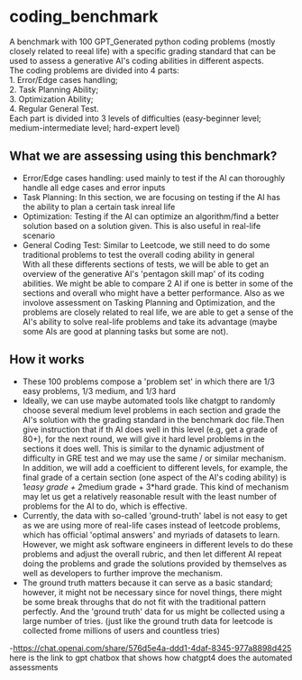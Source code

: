 # coding_benchmark

A benchmark with 100 GPT_Generated python coding problems (mostly closely related to reeal life) with a specific grading standard that can be used to assess a generative AI's coding abilities in different aspects. <br />
The coding problems are divided into 4 parts: <br />1. Error/Edge cases handling; <br />2. Task Planning Ability; <br />3. Optimization Ability; <br />4. Regular General Test. <br />
Each part is divided into 3 levels of difficulties (easy-beginner level; medium-intermediate level; hard-expert level)



## What we are assessing using this benchmark?

- Error/Edge cases handling: used mainly to test if the AI can thoroughly handle all edge cases and error inputs
- Task Planning: In this section, we are focusing on testing if the AI has the ability to plan a certain task inreal life
- Optimization: Testing if the AI can optimize an algorithm/find a better solution based on a solution given. This is also useful in real-life scenario
- General Coding Test: Similar to Leetcode, we still need to do some traditional problems to test the overall coding ability in general<br />
With all these differents sections of tests, we will be able to get an overview of the generative AI's 'pentagon skill map' of its coding abilities. We might be able to compare 2 AI if one is better in some of the sections and overall who might have a better performance. Also as we involove assessment on Tasking Planning and Optimization, and the problems are closely related to real life, we are able to get a sense of the AI's ability to solve real-life problems and take its advantage (maybe some AIs are good at planning tasks but some are not).

## How it works

- These 100 problems compose a 'problem set' in which there are 1/3 easy problems, 1/3 medium, and 1/3 hard
- Ideally, we can use maybe automated tools like chatgpt to randomly choose several medium level problems in each section and grade the AI's solution with the grading standard in the benchmark doc file.Then give instruction that if th AI does well in this level (e.g, get a grade of 80+), for the next round, we will give it hard level problems in the sections it does well. This is similar to the dynamic adjustment of difficulty in GRE test and we may use the same / or similar mechanism. In addition, we will add a coefficient to different levels, for example, the final grade of a certain section (one aspect of the AI's coding ability) is 1*easy grade + 2*medium grade + 3*hard grade. This kind of mechanism may let us get a relatively reasonable result with the least number of problems for the AI to do, which is effective.<br />
- Currently, the data with so-called 'ground-truth' label is not easy to get as we are using more of real-life cases instead of leetcode problems, which has official 'optimal answers' and myriads of datasets to learn. However, we might ask software engineers in different levels to do these problems and adjust the overall rubric, and then let different AI repeat doing the problems and grade the solutions provided by themselves as well as developers to further improve the mechanism.
- The ground truth matters because it can serve as a basic standard; however, it might not be necessary since for novel things, there might be some break throughs that do not fit with the traditional pattern perfectly. And the 'ground truth' data for us might be collected using a large number of tries. (just like the ground truth data for leetcode is collected frome millions of users and countless tries)

-https://chat.openai.com/share/576d5e4a-ddd1-4daf-8345-977a8898d425    here is the link to gpt chatbox that shows how chatgpt4 does the automated assessments
